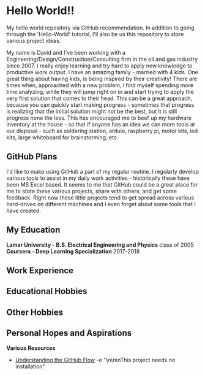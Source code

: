 # Hello World!!
My hello world repository via GitHub recommendation.  In addition to going through the 'Hello-World' tutorial, I'll also be us this repository to store various project ideas.

My name is David and I've been working with a Engineering/Design/Construction/Consulting firm in the oil and gas industry since 2007.  I really enjoy learning and try hard to apply new knowledge to productive work output.  I have an amazing family - married with 4 kids.  One great thing about having kids, is being inspired by their creativity!  There are times when, approached with a new problem,  I find myself spending more time analyzing, while they will jump right on in and start trying to apply the very first solution that comes to their head.  This can be a great approach, because you can quickly start making progress - sometimes that progress is realizing that the initial solution might not be the best, but it is still progress none the less.  This has encouraged me to beef up my hardware inventory at the house - so that if anyone has an idea we can more tools at our disposal - such as soldering station, arduio, raspberry pi, motor kits, led kits, large whiteboard for brainstorming, etc.

## GitHub Plans
I'd like to make using GitHub a part of my regular routine.  I regularly develop various tools to assist in my daily work activities - historically these have been MS Excel based.  It seems to me that GitHub could be a great place for me to store these various projects, share with others, and get some feedback.  Right now these little projects tend to get spread across various hard-drives on different machines and I even forget about some tools that I have created.

## My Education
**Lamar University - B.S. Electrical Engineering and Physics** class of 2005
**Coursera - Deep Learning Specialization** 2017-2018

## Work Experience

## Educational Hobbies

## Other Hobbies

## Personal Hopes and Aspirations


**Various Resources**
- [Understanding the GitHub Flow](https://guides.github.com/introduction/flow/)
-e "\n\n\nThis project needs no installation" 
